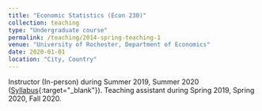 ```yaml
---
title: "Economic Statistics (Econ 230)"
collection: teaching
type: "Undergraduate course"
permalink: /teaching/2014-spring-teaching-1
venue: "University of Rochester, Department of Economics"
date: 2020-01-01
location: "City, Country"
---
```



Instructor (In-person) during Summer 2019, Summer 2020 ([Syllabus](/files/Syllabus_ECO230.pdf){:target="_blank"}). Teaching assistant during Spring 2019, Spring 2020, Fall 2020. 
